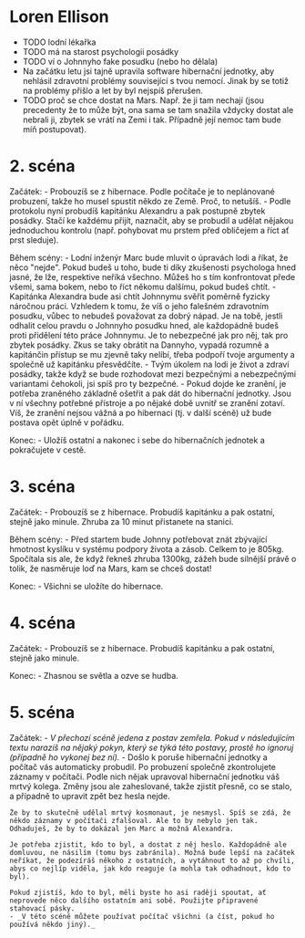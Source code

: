 # Loren Ellison

- TODO lodní lékařka
- TODO má na starost psychologii posádky
- TODO ví o Johnnyho fake posudku (nebo ho dělala)
- Na začátku letu jsi tajně upravila software hibernační jednotky, aby nehlásil zdravotní problémy související s tvou nemocí. Jinak by se totiž na problémy přišlo a let by byl nejspíš přerušen.
- TODO proč se chce dostat na Mars. Např. že ji tam nechají (jsou precedenty že to může být, ona sama se tam snažila vždycky dostat ale nebrali ji, zbytek se vrátí na Zemi i tak. Případně její nemoc tam bude míň postupovat).

# 2. scéna

Začátek:
    - Probouzíš se z hibernace. Podle počítače je to neplánované probuzení, takže ho musel spustit někdo ze Země. Proč, to netušíš.
    - Podle protokolu nyní probudíš kapitánku Alexandru a pak postupně zbytek posádky. Stačí ke každému přijít, naznačit, aby se probudil a udělat nějakou jednoduchou kontrolu (např. pohybovat mu prstem před obličejem a říct ať prst sleduje).

Během scény:
    - Lodní inženýr Marc bude mluvit o úpravách lodi a říkat, že něco "nejde". Pokud budeš u toho, bude ti díky zkušenosti psychologa hned jasné, že lže, respektive neříká všechno. Můžeš ho s tím konfrontovat přede všemi, sama bokem, nebo to říct někomu dalšímu, pokud budeš chtít.
    - Kapitánka Alexandra bude asi chtít Johnnymu svěřit poměrně fyzicky náročnou práci. Vzhledem k tomu, že víš o jeho falešném zdravotním posudku, vůbec to nebudeš považovat za dobrý nápad. Je na tobě, jestli odhalit celou pravdu o Johnnyho posudku hned, ale každopádně budeš proti přidělení této práce Johnnymu. Je to nebezpečné jak pro něj, tak pro zbytek posádky. Zkus se taky obrátit na Dannyho, vypadá rozumně a kapitánčin přístup se mu zjevně taky nelíbí, třeba podpoří tvoje argumenty a společně už kapitánku přesvědčíte.
    - Tvým úkolem na lodi je život a zdraví posádky, takže když se bude rozhodovat mezi bezpečnými a nebezpečnými variantami čehokoli, jsi spíš pro ty bezpečné.
    - Pokud dojde ke zranění, je potřeba zraněného základně ošetřit a pak dát do hibernační jednotky. Jsou v ní všechny potřebné přístroje a po nějaké době uvnitř se zranění zotaví. Víš, že zranění nejsou vážná a po hibernaci (tj. v další scéně) už bude postava opět úplně v pořádku.

Konec:
    - Uložíš ostatní a nakonec i sebe do hibernačních jednotek a pokračujete v cestě.

# 3. scéna

Začátek:
    - Probouzíš se z hibernace. Probudíš kapitánku a pak ostatní, stejně jako minule. Zhruba za 10 minut přistanete na stanici.

Během scény:
    - Před startem bude Johnny potřebovat znát zbývající hmotnost kyslíku v systému podpory života a zásob. Celkem to je 805kg. Spočítala sis ale, že když řekneš zhruba 1300kg, zážeh bude silnější právě o tolik, že nasměruje loď na Mars, kam se chceš dostat!

Konec:
    - Všichni se uložíte do hibernace.

# 4. scéna

Začátek:
    - Probouzíš se z hibernace. Probudíš kapitánku a pak ostatní, stejně jako minule.

Konec:
    - Zhasnou se světla a ozve se hudba.

# 5. scéna

Začátek:
    - _V přechozí scéně jedena z postav zemřela. Pokud v následujícím textu narazíš na nějaký pokyn, který se týká této postavy, prostě ho ignoruj (případně ho vykonej bez ní)._
    - Došlo k poruše hibernační jednotky a počítač vás automaticky probudil. Po probuzení společně zkontrolujete záznamy v počítači. Podle nich nějak upravoval hibernační jednotku váš mrtvý kolega. Změny jsou ale zaheslované, takže zjistit přesně, co se stalo, a případně to upravit zpět bez hesla nejde.

    Že by to skutečně udělal mrtvý kosmonaut, je nesmysl. Spíš se zdá, že někdo záznamy v počítači zfalšoval. Ale to by nebylo jen tak. Odhaduješ, že by to dokázal jen Marc a možná Alexandra.

    Je potřeba zjistit, kdo to byl, a dostat z něj heslo. Každopádně ale domluvou, ne násilím (tomu bys zabránila). Možná bude lepší na začátek neříkat, že podezíráš někoho z ostatních, a vytáhnout to až po chvíli, abys co nejlíp viděla, jak kdo reaguje (a mohla tak odhadnout, kdo to byl).

    Pokud zjistíš, kdo to byl, měli byste ho asi raději spoutat, ať neprovede něco dalšího ostatním ani sobě. Použijte připravené stahovací pásky.
    - _V této scéně můžete používat počítač všichni (a číst, pokud ho používá někdo jiný)._
